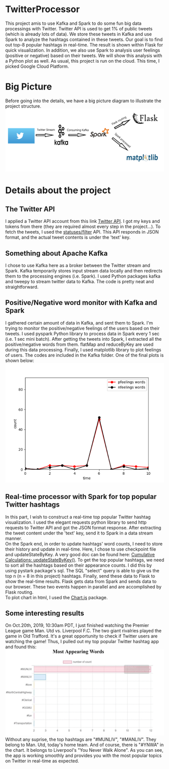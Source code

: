 # TwitterProcessor
This project amis to use Kafka and Spark to do some fun big data processings with Twitter. Twitter API is used to get 1% of public tweets (which is already lots of data). We store these tweets in Kafka and use Spark to analyze the hashtags contained in these tweets. Our goal is to find out top-8 popular hashtags in real-time. The result is shown within Flask for quick visualization. In addition, we also use Spark to analysis user feelings (positive or negative) based on their tweets. We will show this analysis with a Python plot as well. As usual, this project is run on the cloud. This time, I picked Google Cloud Platform.

# Big Picture
Before going into the details, we have a big picture diagram to illustrate the project structure.
![diagram](https://github.com/ZjWeb200/TwitterProcessor/blob/master/diagram.png)

# Details about the project
## The Twitter API
I applied a Twitter API account from this link [Twitter API](https://developer.twitter.com/en/apps).
I got my keys and tokens from there (they are required almost every step in the project...).
To fetch the tweets, I used the [statuses/filter](https://developer.twitter.com/en/docs/tweets/filter-realtime/api-reference/post-statuses-filter) API. This API responds in JSON format, and the actual tweet contents is under the 'text' key.

## Something about Apache Kafka
I chose to use Kafka here as a broker between the Twitter stream and Spark. Kafka temporarily stores input stream data locally and then redirects them to the processing engines (i.e. Spark).
I used Python packages kafka and tweepy to stream twitter data to Kafka. The code is pretty neat and straightforward.

## Positive/Negative word monitor with Kafka and Spark
I gathered certain amount of data in Kafka, and sent them to Spark. I'm trying to monitor the positive/negative feelings of the users based on their tweets. I used pyspark Python library to process data in Spark every 1 sec (i.e. 1 sec mini batch). After getting the tweets into Spark, I extracted all the positive/negative words from them. flatMap and reduceByKey are used during this data processing. Finally, I used matplotlib library to plot feelings of users. The codes are included in the Kafka folder. One of the final plots is shown below: <br/>
![feelings](https://github.com/ZjWeb200/TwitterProcessor/blob/master/feelingAnalysis.png)

## Real-time processor with Spark for top popular Twitter hashtags
In this part, I wish to construct a real-time top popular Twitter hashtag visualization. 
I used the elegant requests python library to send http requests to Twitter API and got the JSON format response. After extracting the tweet content under the 'text' key, send it to Spark in a data stream manner. <br/>
On the Spark end, in order to update hashtags' word counts, I need to store their history and update in real-time. Here, I chose to use checkpoint file and updateStateByKey. A very good doc can be found here: [Cumulative Calculations: updateStateByKey()](https://databricks.gitbooks.io/databricks-spark-reference-applications/content/logs_analyzer/chapter1/total.html). To get the top popular hashtags, we need to sort all the hashtags based on their appearance counts. I did this by using pystark package's sql. The SQL "select" query is able to give us the top n (n = 8 in this project) hashtags. Finally, send these data to Flask to show the real-time results. Flask gets data from Spark and sends data to our browser. These two events happen in parallel and are accomplished by Flask routing. <br/>
To plot chart in html, I used the [Chart.js](https://github.com/chartjs/Chart.js) package.

## Some interesting results
On Oct.20th, 2019, 10:30am PDT, I just finished watching the Premier League game Man. Utd vs. Liverpool F.C. The two giant rivalries played the game in Old Trafford. It's a great opportunity to check if Twitter users are watching the game! Thus, I pulled out my top popular Twitter hashtag app and found this:
![popular](https://github.com/ZjWeb200/TwitterProcessor/blob/master/top_hashtag.gif)
Without any suprise, the top hashtags are "#MUNLIV", "#MANLIV". They belong to Man. Utd, today's home team. And of course, there is "#YNWA" in the chart. It belongs to Liverpool's "You Never Walk Alone".
As you can see, the app is working smoothly and provides you with the most popular topics on Twitter in real-time as expected.
